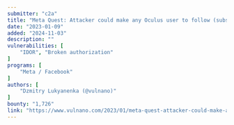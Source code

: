 ```yaml
---
submitter: "c2a"
title: "Meta Quest: Attacker could make any Oculus user to follow (subscribe) him without any approval"
date: "2023-01-09"
added: "2024-11-03"
description: ""
vulnerabilities: [
    "IDOR", "Broken authorization"
]
programs: [
    "Meta / Facebook"
]
authors: [
    "Dzmitry Lukyanenka (@vulnano)"
]
bounty: "1,726"
link: "https://www.vulnano.com/2023/01/meta-quest-attacker-could-make-any.html"
---
```




